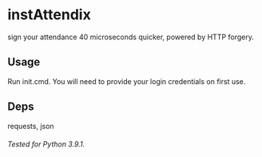 # instAttendix
sign your attendance 40 microseconds quicker, powered by HTTP forgery.

## Usage
Run init.cmd. You will need to provide your login credentials on first use.

## Deps
requests, json

###### Tested for Python 3.9.1.
